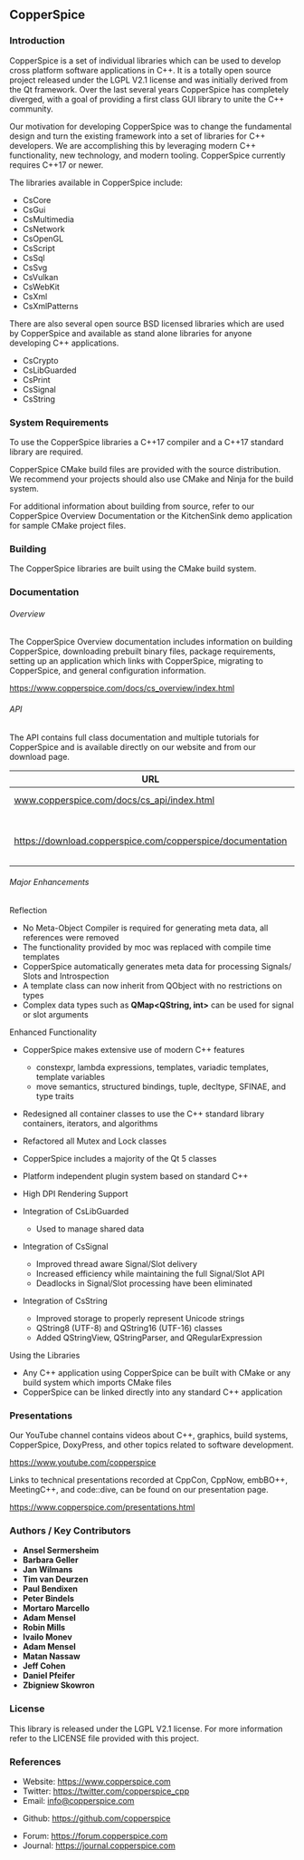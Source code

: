 ## CopperSpice

### Introduction

CopperSpice is a set of individual libraries which can be used to develop cross platform software
applications in C++. It is a totally open source project released under the LGPL V2.1 license and was
initially derived from the Qt framework. Over the last several years CopperSpice has completely diverged,
with a goal of providing a first class GUI library to unite the C++ community.

Our motivation for developing CopperSpice was to change the fundamental design and turn the existing
framework into a set of libraries for C++ developers. We are accomplishing this by leveraging modern C++
functionality, new technology, and modern tooling. CopperSpice currently requires C++17 or newer.

The libraries available in CopperSpice include:

 * CsCore
 * CsGui
 * CsMultimedia
 * CsNetwork
 * CsOpenGL
 * CsScript
 * CsSql
 * CsSvg
 * CsVulkan
 * CsWebKit
 * CsXml
 * CsXmlPatterns

There are also several open source BSD licensed libraries which are used by CopperSpice and available as stand
alone libraries for anyone developing C++ applications.

 * CsCrypto
 * CsLibGuarded
 * CsPrint
 * CsSignal
 * CsString


### System Requirements

To use the CopperSpice libraries a C++17 compiler and a C++17 standard library are required.

CopperSpice CMake build files are provided with the source distribution. We recommend your projects should also use
CMake and Ninja for the build system.

For additional information about building from source, refer to our CopperSpice Overview Documentation or the
KitchenSink demo application for sample CMake project files.


### Building

The CopperSpice libraries are built using the CMake build system.


### Documentation

###### Overview

The CopperSpice Overview documentation includes information on building CopperSpice, downloading prebuilt binary
files, package requirements, setting up an application which links with CopperSpice, migrating to CopperSpice, and
general configuration information.

https://www.copperspice.com/docs/cs_overview/index.html


###### API

The API contains full class documentation and multiple tutorials for CopperSpice and is available directly on our
website and from our download page.


|URL      |Description|
|---------|-----------|
|www.copperspice.com/docs/cs_api/index.html|CopperSpice 1.7|
|         |           |
|https://download.copperspice.com/copperspice/documentation|Overview and API (tar and zip formats)|


###### Major Enhancements

Reflection
 * No Meta-Object Compiler is required for generating meta data, all references were removed
 * The functionality provided by moc was replaced with compile time templates
 * CopperSpice automatically generates meta data for processing Signals/ Slots and Introspection
 * A template class can now inherit from QObject with no restrictions on types
 * Complex data types such as **QMap&lt;QString, int&gt;** can be used for signal or slot arguments

Enhanced Functionality
 * CopperSpice makes extensive use of modern C++ features
   * constexpr, lambda expressions, templates, variadic templates, template variables
   * move semantics, structured bindings, tuple,  decltype, SFINAE, and type traits
 * Redesigned all container classes to use the C++ standard library containers, iterators, and algorithms
 * Refactored all Mutex and Lock classes
 * CopperSpice includes a majority of the Qt 5 classes
 * Platform independent plugin system based on standard C++
 * High DPI Rendering Support

 * Integration of CsLibGuarded
   * Used to manage shared data
 * Integration of CsSignal
   * Improved thread aware Signal/Slot delivery
   * Increased efficiency while maintaining the full Signal/Slot API
   * Deadlocks in Signal/Slot processing have been eliminated
 * Integration of CsString
   * Improved storage to properly represent Unicode strings
   * QString8 (UTF-8) and QString16 (UTF-16) classes
   * Added QStringView, QStringParser, and QRegularExpression

Using the Libraries
 * Any C++ application using CopperSpice can be built with CMake or any build system which imports CMake files
 * CopperSpice can be linked directly into any standard C++ application


### Presentations

Our YouTube channel contains videos about C++, graphics, build systems, CopperSpice, DoxyPress, and other
topics related to software development.

https://www.youtube.com/copperspice


Links to technical presentations recorded at CppCon, CppNow, embBO++, MeetingC++, and code::dive, can be
found on our presentation page.

https://www.copperspice.com/presentations.html


### Authors / Key Contributors

* **Ansel Sermersheim**
* **Barbara Geller**
* **Jan Wilmans**
* **Tim van Deurzen**
* **Paul Bendixen**
* **Peter Bindels**
* **Mortaro Marcello**
* **Adam Mensel**
* **Robin Mills**
* **Ivailo Monev**
* **Adam Mensel**
* **Matan Nassaw**
* **Jeff Cohen**
* **Daniel Pfeifer**
* **Zbigniew Skowron**


### License

This library is released under the LGPL V2.1 license. For more information refer to the LICENSE file provided with
this project.


### References

 * Website:  https://www.copperspice.com
 * Twitter:  https://twitter.com/copperspice_cpp
 * Email:    info@copperspice.com

<!-- -->
 * Github:   https://github.com/copperspice

<!-- -->
 * Forum:    https://forum.copperspice.com
 * Journal:  https://journal.copperspice.com
